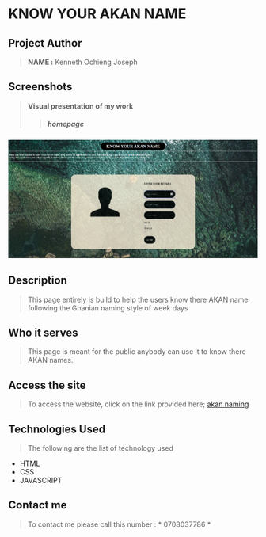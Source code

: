 
 # KNOW YOUR AKAN NAME


## Project Author
> **NAME :** Kenneth Ochieng Joseph

## Screenshots
> **Visual presentation of my work**
 >>##### homepage
![this shows the users page](akan.png)


 ## Description
>This page entirely is build to help  the users know there AKAN name following the Ghanian naming style of week days

## Who it serves
>This page is meant for the public anybody can use it to know there AKAN names.

## Access the site
> To access the website, click on the link provided here;
>[akan naming](https://kenneth-joseph.github.io/proj-2-know/)

## Technologies Used
>The following are the list of technology used
 - HTML
 - CSS
 - JAVASCRIPT

 ## Contact me
 > To contact me please call this number : * 0708037786 * 